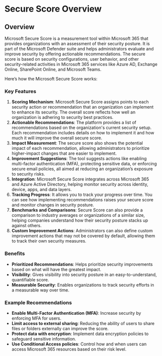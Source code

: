 # Secure Score Overview

## Overview

Microsoft Secure Score is a measurement tool within Microsoft 365 that provides organizations with an assessment of their security posture. It is part of the Microsoft Defender suite and helps administrators evaluate and improve security by offering actionable recommendations. The secure score is based on security configurations, user behavior, and other security-related activities in Microsoft 365 services like Azure AD, Exchange Online, SharePoint Online, and Microsoft Teams.

Here’s how the Microsoft Secure Score works:

### Key Features

1. **Scoring Mechanism**: Microsoft Secure Score assigns points to each security action or recommendation that an organization can implement to enhance its security. The overall score reflects how well an organization is adhering to security best practices.
2. **Actionable Recommendations**: The platform provides a list of recommendations based on the organization's current security setup. Each recommendation includes details on how to implement it and how much it will improve the overall secure score.
3. **Impact Measurement**: The secure score also shows the potential impact of each recommendation, allowing administrators to prioritize higher-impact changes that are easier to implement.
4. **Improvement Suggestions**: The tool suggests actions like enabling multi-factor authentication (MFA), protecting sensitive data, or enforcing secure email policies, all aimed at reducing an organization’s exposure to security risks.
5. **Integration**: Microsoft Secure Score integrates across Microsoft 365 and Azure Active Directory, helping monitor security across identity, device, apps, and data layers.
6. **Tracking Progress**: It allows you to track your progress over time. You can see how implementing recommendations raises your secure score and monitor changes in security posture.
7. **Benchmarks and Comparisons**: Secure Score can also provide a comparison to industry averages or organizations of a similar size, helping companies understand how their security posture stacks up against others.
8. **Custom Improvement Actions**: Administrators can also define custom improvement actions that may not be covered by default, allowing them to track their own security measures.

### Benefits

* **Prioritized Recommendations**: Helps prioritize security improvements based on what will have the greatest impact.
* **Visibility**: Gives visibility into security posture in an easy-to-understand, quantifiable score.
* **Measurable Security**: Enables organizations to track security efforts in a measurable way over time.

### Example Recommendations

* **Enable Multi-Factor Authentication (MFA)**: Increase security by enforcing MFA for users.
* **Limit access to external sharing**: Reducing the ability of users to share files or folders externally can improve the score.
* **Protect data with encryption**: Implement data encryption policies to safeguard sensitive information.
* **Use Conditional Access policies**: Control how and when users can access Microsoft 365 resources based on their risk level.
